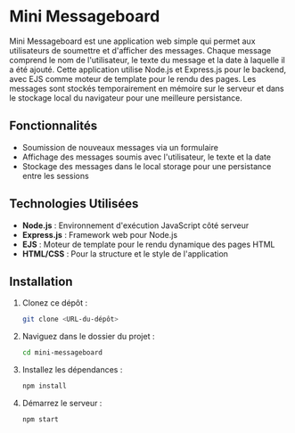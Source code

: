 # Mini Messageboard

Mini Messageboard est une application web simple qui permet aux utilisateurs de soumettre et d'afficher des messages. Chaque message comprend le nom de l'utilisateur, le texte du message et la date à laquelle il a été ajouté. Cette application utilise Node.js et Express.js pour le backend, avec EJS comme moteur de template pour le rendu des pages. Les messages sont stockés temporairement en mémoire sur le serveur et dans le stockage local du navigateur pour une meilleure persistance.

## Fonctionnalités

- Soumission de nouveaux messages via un formulaire
- Affichage des messages soumis avec l'utilisateur, le texte et la date
- Stockage des messages dans le local storage pour une persistance entre les sessions

## Technologies Utilisées

- **Node.js** : Environnement d'exécution JavaScript côté serveur
- **Express.js** : Framework web pour Node.js
- **EJS** : Moteur de template pour le rendu dynamique des pages HTML
- **HTML/CSS** : Pour la structure et le style de l'application

## Installation

1. Clonez ce dépôt :
   ```bash
   git clone <URL-du-dépôt>
   ```
2. Naviguez dans le dossier du projet :
   ```bash
   cd mini-messageboard
   ```
3. Installez les dépendances :
   ```bash
   npm install
   ```
4. Démarrez le serveur :

   ```bash
   npm start
   ```
